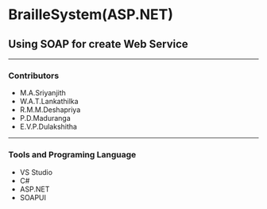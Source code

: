 # BrailleSystem(ASP.NET)

<h2> Using SOAP for create Web Service</h2>
<hr> <h3>Contributors</h3> 
<ul>
<li> M.A.Sriyanjith</li>
<li> W.A.T.Lankathilka</li>
<li> R.M.M.Deshapriya</li>
<li> P.D.Maduranga</li>
<li> E.V.P.Dulakshitha</li>
</ul>


<hr> <h3>Tools and Programing Language</h3> 
<ul>
<li> VS Studio</li>
<li> C#</li>
<li> ASP.NET</li>
<li>SOAPUI</li>
</ul>
